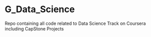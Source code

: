 # G_Data_Science
Repo containing all code related to Data Science Track on Coursera including CapStone Projects
